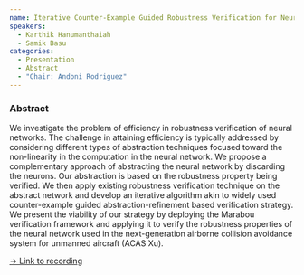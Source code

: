 ```yaml
---
name: Iterative Counter-Example Guided Robustness Verification for Neural Networks
speakers:
  - Karthik Hanumanthaiah
  - Samik Basu
categories:
  - Presentation
  - Abstract
  - "Chair: Andoni Rodriguez"
---
```


### Abstract

We investigate the problem of efficiency in robustness verification
of neural networks. The challenge in attaining efficiency is typically
addressed by considering different types of abstraction techniques
focused toward the non-linearity in the computation in the neural network.
We propose a complementary approach of abstracting the neural network by
discarding the neurons. Our abstraction is based on the robustness property
being verified. We then apply existing robustness verification
technique on the abstract network and develop an iterative algorithm
akin to widely used counter-example guided abstraction-refinement
based verification strategy. We present the viability of our strategy
by deploying the Marabou verification framework and
applying it to verify the robustness properties of the neural network used
in the next-generation airborne collision avoidance system for unmanned aircraft (ACAS Xu).

[→ Link to recording](https://drive.google.com/file/d/1BxLGdvTqMuDl9c9RYvNxwJW_YFOoT_cZ/view?usp=sharing)
